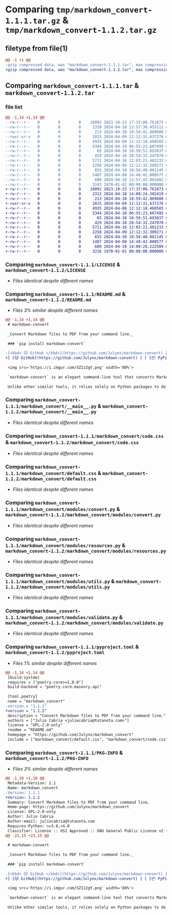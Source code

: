 # Comparing `tmp/markdown_convert-1.1.1.tar.gz` & `tmp/markdown_convert-1.1.2.tar.gz`

## filetype from file(1)

```diff
@@ -1 +1 @@
-gzip compressed data, was "markdown_convert-1.1.1.tar", max compression
+gzip compressed data, was "markdown_convert-1.1.2.tar", max compression
```

## Comparing `markdown_convert-1.1.1.tar` & `markdown_convert-1.1.2.tar`

### file list

```diff
@@ -1,14 +1,14 @@
--rw-r--r--   0        0        0    18092 2023-10-23 17:37:06.761873 markdown_convert-1.1.1/LICENSE
--rw-r--r--   0        0        0     2339 2024-04-18 13:57:36.455111 markdown_convert-1.1.1/README.md
--rw-r--r--   0        0        0      213 2024-04-10 10:59:42.869680 markdown_convert-1.1.1/markdown_convert/__init__.py
--rwxr-xr-x   0        0        0     2815 2024-04-09 12:12:31.637276 markdown_convert-1.1.1/markdown_convert/__main__.py
--rw-r--r--   0        0        0     4935 2024-04-08 12:12:18.468503 markdown_convert-1.1.1/markdown_convert/code.css
--rw-r--r--   0        0        0     5344 2024-04-10 06:55:23.607495 markdown_convert-1.1.1/markdown_convert/default.css
--rw-r--r--   0        0        0       65 2024-04-10 10:59:51.693837 markdown_convert-1.1.1/markdown_convert/modules/__init__.py
--rw-r--r--   0        0        0      429 2024-04-10 20:54:32.247070 markdown_convert-1.1.1/markdown_convert/modules/constants.py
--rw-r--r--   0        0        0     5711 2024-04-16 12:03:21.481233 markdown_convert-1.1.1/markdown_convert/modules/convert.py
--rw-r--r--   0        0        0     2258 2024-04-09 12:12:32.309271 markdown_convert-1.1.1/markdown_convert/modules/resources.py
--rw-r--r--   0        0        0      655 2024-04-10 10:56:40.081145 markdown_convert-1.1.1/markdown_convert/modules/utils.py
--rw-r--r--   0        0        0     1487 2024-04-08 14:48:42.000577 markdown_convert-1.1.1/markdown_convert/modules/validate.py
--rw-r--r--   0        0        0      680 2024-04-18 13:57:43.063402 markdown_convert-1.1.1/pyproject.toml
--rw-r--r--   0        0        0     3243 1970-01-01 00:00:00.000000 markdown_convert-1.1.1/PKG-INFO
+-rw-r--r--   0        0        0    18092 2023-10-23 17:37:06.761873 markdown_convert-1.1.2/LICENSE
+-rw-r--r--   0        0        0     2312 2024-04-18 14:00:24.302419 markdown_convert-1.1.2/README.md
+-rw-r--r--   0        0        0      213 2024-04-10 10:59:42.869680 markdown_convert-1.1.2/markdown_convert/__init__.py
+-rwxr-xr-x   0        0        0     2815 2024-04-09 12:12:31.637276 markdown_convert-1.1.2/markdown_convert/__main__.py
+-rw-r--r--   0        0        0     4935 2024-04-08 12:12:18.468503 markdown_convert-1.1.2/markdown_convert/code.css
+-rw-r--r--   0        0        0     5344 2024-04-10 06:55:23.607495 markdown_convert-1.1.2/markdown_convert/default.css
+-rw-r--r--   0        0        0       65 2024-04-10 10:59:51.693837 markdown_convert-1.1.2/markdown_convert/modules/__init__.py
+-rw-r--r--   0        0        0      429 2024-04-10 20:54:32.247070 markdown_convert-1.1.2/markdown_convert/modules/constants.py
+-rw-r--r--   0        0        0     5711 2024-04-16 12:03:21.481233 markdown_convert-1.1.2/markdown_convert/modules/convert.py
+-rw-r--r--   0        0        0     2258 2024-04-09 12:12:32.309271 markdown_convert-1.1.2/markdown_convert/modules/resources.py
+-rw-r--r--   0        0        0      655 2024-04-10 10:56:40.081145 markdown_convert-1.1.2/markdown_convert/modules/utils.py
+-rw-r--r--   0        0        0     1487 2024-04-08 14:48:42.000577 markdown_convert-1.1.2/markdown_convert/modules/validate.py
+-rw-r--r--   0        0        0      680 2024-04-18 14:00:28.222589 markdown_convert-1.1.2/pyproject.toml
+-rw-r--r--   0        0        0     3216 1970-01-01 00:00:00.000000 markdown_convert-1.1.2/PKG-INFO
```

### Comparing `markdown_convert-1.1.1/LICENSE` & `markdown_convert-1.1.2/LICENSE`

 * *Files identical despite different names*

### Comparing `markdown_convert-1.1.1/README.md` & `markdown_convert-1.1.2/README.md`

 * *Files 3% similar despite different names*

```diff
@@ -1,14 +1,14 @@
 # markdown-convert
 
 _Convert Markdown files to PDF from your command line._
 
 ### `pip install markdown-convert`
 
-[<kbd> 🐱 GitHub </kbd>](https://github.com/Julynx/markdown-convert) [<kbd> 📦 PyPi </kbd>](https://pypi.org/project/markdown_convert) 
+[ [🐱 GitHub](https://github.com/Julynx/markdown-convert) ] [ [📦 PyPi](https://pypi.org/project/markdown_convert) ]
 
 <img src='https://i.imgur.com/SZIz2gY.png' width='80%'>
 
 `markdown-convert` is an elegant command-line tool that converts Markdown files to PDF, powered by the amazing `markdown2` and `weasyprint` libraries.
 
 Unlike other similar tools, it relies solely on Python packages to do the job, eliminating the need for any external system-level dependencies when running on Linux.
```

### Comparing `markdown_convert-1.1.1/markdown_convert/__main__.py` & `markdown_convert-1.1.2/markdown_convert/__main__.py`

 * *Files identical despite different names*

### Comparing `markdown_convert-1.1.1/markdown_convert/code.css` & `markdown_convert-1.1.2/markdown_convert/code.css`

 * *Files identical despite different names*

### Comparing `markdown_convert-1.1.1/markdown_convert/default.css` & `markdown_convert-1.1.2/markdown_convert/default.css`

 * *Files identical despite different names*

### Comparing `markdown_convert-1.1.1/markdown_convert/modules/convert.py` & `markdown_convert-1.1.2/markdown_convert/modules/convert.py`

 * *Files identical despite different names*

### Comparing `markdown_convert-1.1.1/markdown_convert/modules/resources.py` & `markdown_convert-1.1.2/markdown_convert/modules/resources.py`

 * *Files identical despite different names*

### Comparing `markdown_convert-1.1.1/markdown_convert/modules/utils.py` & `markdown_convert-1.1.2/markdown_convert/modules/utils.py`

 * *Files identical despite different names*

### Comparing `markdown_convert-1.1.1/markdown_convert/modules/validate.py` & `markdown_convert-1.1.2/markdown_convert/modules/validate.py`

 * *Files identical despite different names*

### Comparing `markdown_convert-1.1.1/pyproject.toml` & `markdown_convert-1.1.2/pyproject.toml`

 * *Files 1% similar despite different names*

```diff
@@ -1,14 +1,14 @@
 [build-system]
 requires = ["poetry-core>=1.0.0"]
 build-backend = "poetry.core.masonry.api"
 
 [tool.poetry]
 name = "markdown_convert"
-version = "1.1.1"
+version = "1.1.2"
 description = "Convert Markdown files to PDF from your command line."
 authors = ["Julio Cabria <juliocabria@tutanota.com>"]
 license = "GPL-2.0-only"
 readme = "README.md"
 homepage = "https://github.com/Julynx/markdown_convert"
 include = ["markdown_convert/default.css", "markdown_convert/code.css"]
```

### Comparing `markdown_convert-1.1.1/PKG-INFO` & `markdown_convert-1.1.2/PKG-INFO`

 * *Files 3% similar despite different names*

```diff
@@ -1,10 +1,10 @@
 Metadata-Version: 2.1
 Name: markdown_convert
-Version: 1.1.1
+Version: 1.1.2
 Summary: Convert Markdown files to PDF from your command line.
 Home-page: https://github.com/Julynx/markdown_convert
 License: GPL-2.0-only
 Author: Julio Cabria
 Author-email: juliocabria@tutanota.com
 Requires-Python: >=3.8,<4.0
 Classifier: License :: OSI Approved :: GNU General Public License v2 (GPLv2)
@@ -23,15 +23,15 @@
 
 # markdown-convert
 
 _Convert Markdown files to PDF from your command line._
 
 ### `pip install markdown-convert`
 
-[<kbd> 🐱 GitHub </kbd>](https://github.com/Julynx/markdown-convert) [<kbd> 📦 PyPi </kbd>](https://pypi.org/project/markdown_convert) 
+[ [🐱 GitHub](https://github.com/Julynx/markdown-convert) ] [ [📦 PyPi](https://pypi.org/project/markdown_convert) ]
 
 <img src='https://i.imgur.com/SZIz2gY.png' width='80%'>
 
 `markdown-convert` is an elegant command-line tool that converts Markdown files to PDF, powered by the amazing `markdown2` and `weasyprint` libraries.
 
 Unlike other similar tools, it relies solely on Python packages to do the job, eliminating the need for any external system-level dependencies when running on Linux.
```

